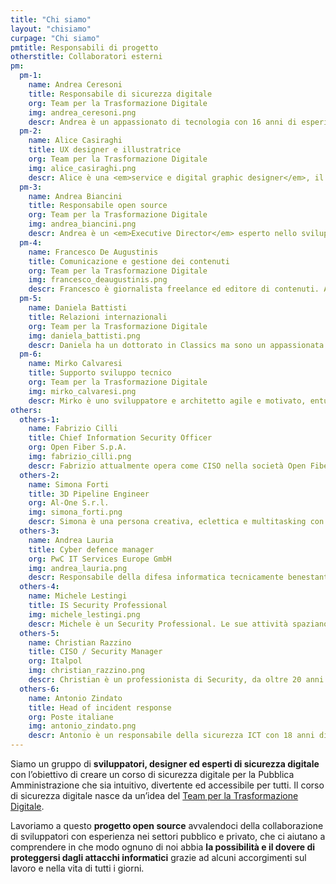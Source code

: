 ```yaml
---
title: "Chi siamo"
layout: "chisiamo"
curpage: "Chi siamo"
pmtitle: Responsabili di progetto
otherstitle: Collaboratori esterni
pm:
  pm-1:
    name: Andrea Ceresoni
    title: Responsabile di sicurezza digitale
    org: Team per la Trasformazione Digitale
    img: andrea_ceresoni.png
    descr: Andrea è un appassionato di tecnologia con 16 anni di esperienza pratica in sicurezza informatica, sistemi operativi e architetture di sicurezza cloud. Ha lavorato per e-commerce, società di telecomunicazioni e startup in Irlanda, Germania e Italia. Al momento è il "Security dude" per il team di trasformazione digitale.
  pm-2:
    name: Alice Casiraghi
    title: UX designer e illustratrice
    org: Team per la Trasformazione Digitale
    img: alice_casiraghi.png
    descr: Alice è una <em>service e digital graphic designer</em>, il cui lavoro va dalla consulenza al <em>design research</em>, al <em>branding</em>, la grafica, l’UX e l’UI design. Ha vissuto a Londra e a Shanghai e ha lavorato come consulente in giro per l’Asia (Hong Kong, Singapore) prima di tornare in Italia per entrare a far parte del Team per la Trasformazione Digitale. 
  pm-3:
    name: Andrea Biancini
    title: Responsabile open source
    org: Team per la Trasformazione Digitale
    img: andrea_biancini.png
    descr: Andrea è un <em>Executive Director</em> esperto nello sviluppo della <em>cultura organizzativa</em>, nella definizione della <em>strategia</em> e nell'<em>innovazione</em> e la trasformazione organizzativa. Laureato in Informatica e successivamente in Psicologia, Andrea ha 15 anni di esperienza presso aziende/istituti di rilevanza internazionale.
  pm-4:
    name: Francesco De Augustinis
    title: Comunicazione e gestione dei contenuti
    org: Team per la Trasformazione Digitale
    img: francesco_deaugustinis.png
    descr: Francesco è giornalista freelance ed editore di contenuti. Amante dei fumetti e dei graphic novel, non ha potuto fare a meno di partecipare a questo folle progetto di sensibilizzazione sulla sicurezza!
  pm-5:
    name: Daniela Battisti
    title: Relazioni internazionali
    org: Team per la Trasformazione Digitale
    img: daniela_battisti.png
    descr: Daniela ha un dottorato in Classics ma sono un appassionata di tecnologia digitale. Daniela è a capo delle relazioni internazionali nel team di trasformazione digitale.
  pm-6:
    name: Mirko Calvaresi
    title: Supporto sviluppo tecnico
    org: Team per la Trasformazione Digitale
    img: mirko_calvaresi.png
    descr: Mirko è uno sviluppatore e architetto agile e motivato, entusiasta, analitico e creativo con oltre 20 anni di esperienza nello sviluppo di software.
others:
  others-1:
    name: Fabrizio Cilli
    title: Chief Information Security Officer
    org: Open Fiber S.p.A.
    img: fabrizio_cilli.png
    descr: Fabrizio attualmente opera come CISO nella società Open Fiber s.p.a., è un esperto responsabile della sicurezza con 20 anni di esperienza sul campo. Ha speso una buona metà della sua carriera in giro per il mondo&colon; Sud America, Europa, Medio Oriente ed Estremo Oriente, e l'altra metà sostenendo progetti complessi di trasformazione digitale nel settore Telco, Public e Banking in tutta Italia. Durante i suoi tre anni in Accenture Security (Italia) ha promosso e completato progetti per l'adozione di cloud e big data nell'ambito dell'iniziativa Open Innovation, per il governo e il settore pubblico.
  others-2:
    name: Simona Forti
    title: 3D Pipeline Engineer
    org: Al-One S.r.l.
    img: simona_forti.png
    descr: Simona è una persona creativa, eclettica e multitasking con un forte background tecnico nel campo dell’Information Technology; appartenente, sin dalla fine degli anni '90, alla scena italiana dell'ethical hacking. Tornata di recente in Italia da Tokyo per intraprendere una nuova sfida come Pipeline engineer di animazione 3D nel settore cinematografico, è entusiasta di unirsi a questo progetto e poter contribuire a sviluppare maggior consapevolezza sulla sicurezza digitale.
  others-3:
    name: Andrea Lauria
    title: Cyber defence manager
    org: PwC IT Services Europe GmbH
    img: andrea_lauria.png
    descr: Responsabile della difesa informatica tecnicamente benestante, lavora per PwC dal 2018. Si è unito al team con entusiasmo, con l'idea di presentare la consapevolezza della sicurezza in una prospettiva diversa. Con 20 anni di esperienza lavorativa è noto per la protezione contro le intrusioni di sistema e di rete istituendo controlli di sicurezza, mantenendo la governance e rafforzando attrezzature e infrastrutture.
  others-4:
    name: Michele Lestingi
    title: IS Security Professional
    img: michele_lestingi.png
    descr: Michele è un Security Professional. Le sue attività spaziano dalla consulenza, alla gestione degli incidenti, alla progettazione di sistemi per la risoluzione di problemi nel campo della sicurezza informatica. Ama condividere le sue conoscenze.
  others-5:
    name: Christian Razzino
    title: CISO / Security Manager
    org: Italpol
    img: christian_razzino.png
    descr: Christian è un professionista di Security, da oltre 20 anni nel settore e nella scena hacking dagli anni 90. Produttore di musica elettronica, con una profonda passione per i sintetizzatori, attualmente come Security Manager sta operando una complessa trasformazione digitale in una società di sicurezza privata. Si è unito al progetto di "Security Awareness" per sostenere l'idea che il fattore umano può essere la prima vulnerabilità ma anche la prima misura di sicurezza.
  others-6:
    name: Antonio Zindato
    title: Head of incident response
    org: Poste italiane
    img: antonio_zindato.png
    descr: Antonio è un responsabile della sicurezza ICT con 18 anni di esperienza nella sicurezza delle informazioni, nella rete e nella gestione degli incidenti. Ha lavorato per la più grande compagnia di telecomunicazioni in Italia e oggi è un gestore di incidenti per la più grande compagnia di servizi postali, bancari e assicurativi in ​​Italia.
---
```


Siamo un gruppo di **sviluppatori, designer ed esperti di sicurezza digitale** con l’obiettivo di creare un corso di sicurezza digitale per la Pubblica Amministrazione che sia intuitivo, divertente ed accessibile per tutti. Il corso di sicurezza digitale nasce da un’idea del [Team per la Trasformazione Digitale](https://teamdigitale.governo.it/).

Lavoriamo a questo **progetto open source** avvalendoci della collaborazione di sviluppatori con esperienza nei settori pubblico e privato, che ci aiutano a comprendere in che modo ognuno di noi abbia **la possibilità e il dovere di proteggersi dagli attacchi informatici** grazie ad alcuni accorgimenti sul lavoro e nella vita di tutti i giorni.
